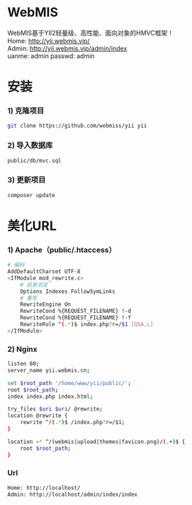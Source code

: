 # WebMIS
WebMIS基于YII2轻量级、高性能、面向对象的HMVC框架！<br>
Home: http://yii.webmis.vip/<br>
Admin: http://yii.webmis.vip/admin/index<br>
uanme: admin  passwd: admin

# 安装
### 1) 克隆项目
```bash
git clone https://github.com/webmiss/yii yii
```
### 2) 导入数据库
``` bash
public/db/mvc.sql
```
### 3) 更新项目
```bash
composer update
```

# 美化URL
### 1) Apache（public/.htaccess）
```bash
# 编码
AddDefaultCharset UTF-8
<IfModule mod_rewrite.c>
    # 目录浏览
    Options Indexes FollowSymLinks
    # 重写
    RewriteEngine On
    RewriteCond %{REQUEST_FILENAME} !-d
    RewriteCond %{REQUEST_FILENAME} !-f
    RewriteRule ^(.*)$ index.php?r=/$1 [QSA,L]
</IfModule>
```

### 2) Nginx
```bash
listen 80;
server_name yii.webmis.cn;

set $root_path '/home/www/yii/public/';
root $root_path;
index index.php index.html;

try_files $uri $uri/ @rewrite;
location @rewrite {
    rewrite ^/(.*)$ /index.php?r=/$1;
}

location ~* ^/(webmis|upload|themes|favicon.png)/(.+)$ {
    root $root_path;
}
```

### Url
```bash
Home: http://localhost/
Admin: http://localhost/admin/index/index
```